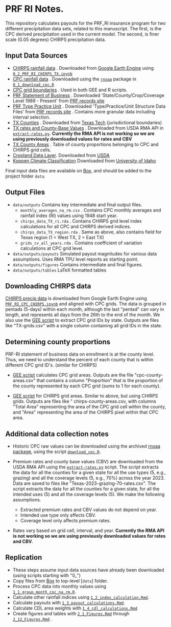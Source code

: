 # PRF RI Notes.

This repository calculates payouts for the PRF_RI insurance program for two different precipitation data sets, related to this manuscript. The first, is the CPC derived precipitation used in the current model. The second, is finer scale (0.05 degrees) CHIRPS precipitation data. 

## Input Data Sources
- [CHIRPS rainfall data](https://umd.box.com/s/9e7tvqgfu8lop17u6kmbp655zl8iuiil) . Downloaded from [Google Earth Engine]((https://developers.google.com/earth-engine/datasets/catalog/UCSB-CHG_CHIRPS_PENTAD)) using [`0_2_PRF_RI_CHIRPS_TX.ipynb`](scripts/python/0_2_PRF_RI_CHIRPS_TX.ipynb)
- [CPC rainfall data](https://umd.box.com/s/c51a4d4bzr036w2zxbr4yc8xoxtyy8ou) . Downloaded using the [`rnoaa`](https://github.com/ropensci/rnoaa) package in [`0_1_download_cpc.R`](scripts/R/0_1_download_cpc.R)
- [CPC grid boundaries](https://umd.box.com/s/9twqpbm77aj58hwpwuy4kbu853fqpe8a) . Used in both GEE and R scripts.
- [PRF Statement of Business](https://umd.box.com/s/tl9rd30bh7m7ocble3hf02r30vdq1kfk) . Downloaded 'State/County/Crop/Coverage Level 1989 - Present' from [PRF records site](https://www.rma.usda.gov/tools-reports/summary-of-business/state-county-crop-summary-business)
- [PRF Type Practice Unit](https://umd.box.com/s/gubd26v9809j6ldk7lh7t34s57suznrs) . Downloaded 'Type/Practice/Unit Structure Data Files' from [PRF records site](https://www.rma.usda.gov/tools-reports/summary-of-business/state-county-crop-summary-business) . Contains more granular data including interval selection.
- [TX Counties](https://umd.box.com/s/bkl1l8zvws2q2mvuxgegw7p03cyr617l) . Downloaded from [Texas Tech](https://www.depts.ttu.edu/geospatial/center/TexasGISData.html) (jurisdictional boundaries)
- [TX rates and County-Base Values](https://umd.box.com/s/qkqsxb4tun0ww54dwsbhysuon2qbg4by) . Downloaded from USDA RMA API in [`extract-rates.py`](scripts/python/extract-rates.py).  **Currently the RMA API is not working so we are using previously downloaded values for rates and CBV**
- [TX County Areas](https://umd.box.com/s/ni2zesuhjz4z7j1pk6wsr4abahpwr0a7) . Table of county proportions belonging to CPC and CHIRPS grid cells.
- [Cropland Data Layer](https://umd.box.com/s/lifkf8gt8c4uz1wjtcay4pqpyum5e0r9). Downloaded from [USDA](https://www.nass.usda.gov/Research_and_Science/Cropland/Release/)
- [Koppen Climate Classification](https://umd.box.com/s/8gw6s3bf4utua85uve1phexmo21it79h) Downloaded from [University of Idaho](https://www.arcgis.com/home/item.html?id=a1209a5383c04ef18addea0e10ab10e5)

Final input data files are available on [Box](https://umd.box.com/s/0z6z6xpikrf7nspof4dtzn8iv2p8ulbr), and should be added to the project folder `data`.

## Output Files
- `data/outputs` Contains key intermediate and final output files.
  - `monthly_averages_na_rm.csv` . Contains CPC monthly averages and rainfall index (RI) values using 1948 start year.
  - `chirps_data_TX_ri.rda` . Contains CHIRPS grid level index calculations for all CPC and CHIRPS derived indices.
  - `chirps_data_TX_region.rda` . Same as above, also contains field for Texas region (1 = West TX, 2 = East TX)
  - `grids_cv_all_years.rda` . Contains coefficient of variation calculations at CPC grid level.
- `data/outputs/payouts` Simulated payout magnitudes for various data assumptions. Uses RMA TPU level reports as starting point.
- `data/outputs/figures` Contains intermediate and final figures.
- `data/outputs/tables` LaTeX formatted tables

## Downloading CHIRPS data

[CHIRPS precip data](https://developers.google.com/earth-engine/datasets/catalog/UCSB-CHG_CHIRPS_PENTAD) is downloaded from Google Earth Engine using [`PRF_RI_CPC_CHIRPS.ipynb`](scripts/python/PRF_RI_CPC_CHIRPS.ipynb) and aligned with CPC grids. The data is grouped in pentads (5-days) within each month, although the last "pentad" can vary in length, and represents all days from the 26th to the end of the month. We also use the [GEE script](https://code.earthengine.google.com/1134e155755e81a955bebc20df4f9c62) to extract CPC grid IDs by state. Outputs are files like "TX-grids.csv" with a single column containing all grid IDs in the state.

## Determining county proportions

PRF-RI statement of business data on enrollment is at the county level. Thus, we need to understand the percent of each county that is within different CPC grid ID's. (similar for CHIRPS) 

- [GEE script](https://code.earthengine.google.com/6ed9ba3ec817ea886cd94d499ffb126b) calculates CPC grid areas. Outputs are the file "cpc-county-areas.csv" that contains a column "Proportion" that is the proportion of the county represented by each CPC grid (sums to 1 for each county).

- [GEE script](https://code.earthengine.google.com/11b9ab34fcaee8ec601e76fc7cb78532) for CHIRPS grid areas. Similar to above, but using CHIRPS grids. Outputs are files like " chirps-county-areas.csv, with columns "Total Area" representing the area of the CPC grid cell within the county, and "Area" representing the area of the CHIRPS pixel within that CPC area.

## Additional data collection notes

- Historic CPC raw values can be downloaded using the archived [rnoaa package](https://github.com/ropensci/rnoaa), using the script [`download_cpc.R`](scripts/R/download_cpc.R).

- Premium rates and county base values (CBV) are downloaded from the USDA RMA API using the [`extract-rates.py`](scripts/python/extract-rates.py) script. The script extracts the data for all the counties for a given state for all the use types (5, e.g., grazing) and all the coverage levels (5, e.g., 70%) across the year 2023. Data are saved to files like "Texas-2023-grazing-70-rates.csv". The script extracts the data for all the counties for a given state, for all the intended uses (5) and all the coverage levels (5). We make the following assumptions.
  - Extracted premium rates and CBV values do not depend on year. 
  - Intended use type only affects CBV.
  - Coverage level only affects premium rates.
- Rates vary based on grid cell, interval, and year. **Currently the RMA API is not working so we are using previously downloaded values for rates and CBV**.


## Replication
- These steps assume input data sources have already been downloaded (using scripts starting with "0_")
- Copy files from [Box](https://umd.box.com/s/0z6z6xpikrf7nspof4dtzn8iv2p8ulbr) to top-level [`data`] folder.
- Process CPC data into monthly values using [`1_1_group_month_cpc_na_rm.R`](scripts/R/1_1_group_month_cpc_na_rm.R).
- Calculate other rainfall indices using [`1_2_index_calculation.Rmd`](scripts/R/1_2_index_calculation.Rmd).
- Calculate payouts with [`1_3_payout_calculations.Rmd`](scripts/R/1_3_payout_calculations.Rmd).
- Calculate CDL area weights with [`1_4_cdl_calculations.Rmd`](scripts/R/1_4_cdl_calculations.Rmd)
- Create figures and tables with [`2_1_Figures.Rmd`](scripts/R/2_1_Figures.Rmd) through [`2_12_Figures.Rmd`](scripts/R/2_12_Figures.Rmd) .






